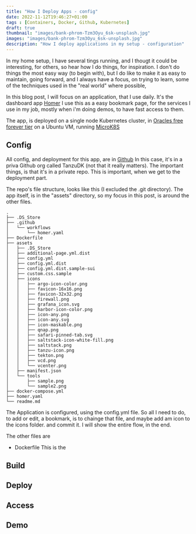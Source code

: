 ```yaml
---
title: "How I Deploy Apps - config"
date: 2022-11-12T19:46:27+01:00
tags : [Containers, Docker, Github, Kubernetes]
draft: true
thumbnail: "images/bank-phrom-Tzm3Oyu_6sk-unsplash.jpg"
images: "images/bank-phrom-Tzm3Oyu_6sk-unsplash.jpg"
description: "How I deploy applications in my setup - configuration"
---
```


In my home setup, I have several tings running, and I thougt it could be interesting, for others, so hear how I do things, for inspiration.
I don't do things the most easy way (to begin with), but I do like to make it as easy to maintain, going forward, and I always have a focus, on trying to learn, some of the techniques used in the "real world" where possible,

In this blog post, I will focus on an application, that I use daily. It's the dashboard app [Homer](https://github.com/bastienwirtz/homer)
I use this as a easy bookmark page, for the services I use in my job, mostly when i'm doing demos, to have fast access to them.

The app, is deployed on a single node Kubernetes cluster, in [Oracles free forever tier](https://www.oracle.com/cloud/free/) on a Ubuntu VM, running [MicroK8S](https://microk8s.io)

## Config

All config, and deployment for this app, are in [Github](https://github.com)
In this case, it's in a priva Github org called TanzuDK (not that it really matters). The important things, is that it's in a private repo. This is important, when we get to the deployment part.

The repo's file structure, looks like this (I excluded the .git directory). The app itself, is in the "assets" directory, so my focus in this post, is around the other files.

```
.
├── .DS_Store
├── .github
│   └── workflows
│       └── homer.yaml
├── Dockerfile
├── assets
│   ├── .DS_Store
│   ├── additional-page.yml.dist
│   ├── config.yml
│   ├── config.yml.dist
│   ├── config.yml.dist.sample-sui
│   ├── custom.css.sample
│   ├── icons
│   │   ├── argo-icon-color.png
│   │   ├── favicon-16x16.png
│   │   ├── favicon-32x32.png
│   │   ├── firewall.png
│   │   ├── grafana_icon.svg
│   │   ├── harbor-icon-color.png
│   │   ├── icon-any.png
│   │   ├── icon-any.svg
│   │   ├── icon-maskable.png
│   │   ├── qnap.png
│   │   ├── safari-pinned-tab.svg
│   │   ├── saltstack-icon-white-fill.png
│   │   ├── saltstack.png
│   │   ├── tanzu-icon.png
│   │   ├── tekton.png
│   │   ├── vcd.png
│   │   └── vcenter.png
│   ├── manifest.json
│   └── tools
│       ├── sample.png
│       └── sample2.png
├── docker-compose.yml
├── homer.yaml
└── readme.md
```

The Application is configured, using the config.yml file. So all I need to do, to add or edit, a bookmark, is to chainge that file, and maybe add am icon to the icons folder. and commit it. I will show the entire flow, in the end.

The other files are

- Dockerfile
This is the

## Build

## Deploy

## Access

## Demo
